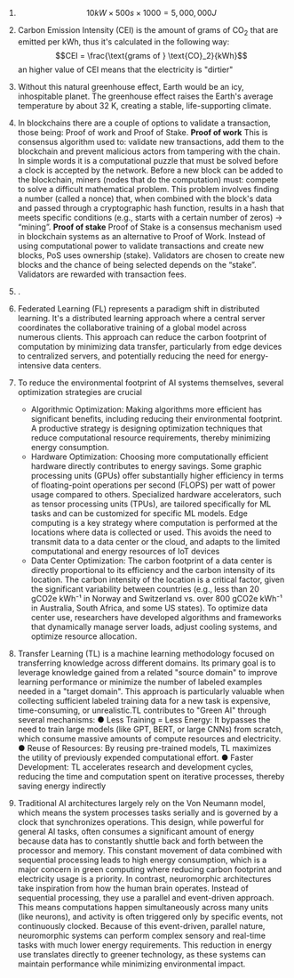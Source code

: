 
1. $$10kW \times 500s \times 1000 = 5, 000, 000 J$$
2. Carbon Emission Intensity (CEI) is the amount of grams of $\text{CO}_2$ that are emitted per kWh, thus it's calculated in the following way: $$CEI = \frac{\text{grams of } \text{CO}_2}{kWh}$$
   an higher value of CEI means that the electricity is "dirtier"

3. Without this natural greenhouse effect, Earth would be an icy, inhospitable planet. The greenhouse effect raises the Earth's average temperature by about 32 K, creating a stable, life-supporting climate.
4. In blockchains there are a couple of options to validate a transaction, those being: Proof of work and Proof of Stake.
   **Proof of work**
   This is  consensus algorithm used to: validate new transactions, add them to the blockchain and prevent malicious actors from tampering with the chain. In simple words it is a computational puzzle that must be solved before a clock is accepted by the network. Before a new block can be added to the blockchain, miners (nodes that do the computation) must: compete to solve a difficult mathematical problem. This problem involves finding a number (called a nonce) that, when combined with the block's data and passed through a cryptographic hash function, results in a hash that meets specific conditions (e.g., starts with a certain number of zeros) → “mining”.
   **Proof of stake**
   Proof of Stake is a consensus mechanism used in blockchain systems as an alternative to Proof of Work. Instead of using computational power to validate transactions and create new blocks, PoS uses ownership (stake). Validators are chosen to create new blocks and the chance of being selected depends on the “stake”. Validators are rewarded with transaction fees.
5. .
6. Federated Learning (FL) represents a paradigm shift in distributed learning. It's a distributed learning approach where a central server coordinates the collaborative training of a global model across numerous clients.
   This approach can reduce the carbon footprint of computation by minimizing data transfer, particularly from edge devices to centralized servers, and potentially reducing the need for energy-intensive data centers. 
7. To reduce the environmental footprint of AI systems themselves, several optimization strategies are crucial 
   
   - Algorithmic Optimization: 
     Making algorithms more efficient has significant benefits, including reducing their environmental footprint. A productive strategy is designing optimization techniques that reduce computational resource requirements, thereby minimizing energy consumption.
   - Hardware Optimization:
	Choosing more computationally efficient hardware directly contributes to energy savings.
	Some graphic processing units (GPUs) offer substantially higher efficiency in terms of floating-point
	operations per second (FLOPS) per watt of power usage compared to others.
	Specialized hardware accelerators, such as tensor processing units (TPUs), are tailored specifically for
	ML tasks and can be customized for specific ML models.
	Edge computing is a key strategy where computation is performed at the locations where data is collected
	or used. This avoids the need to transmit data to a data center or the cloud, and adapts to the limited
	computational and energy resources of IoT devices
   - Data Center Optimization:
	The carbon footprint of a data center is directly proportional to its efficiency and the carbon intensity of its
	location.
	The carbon intensity of the location is a critical factor, given the significant variability between countries
	(e.g., less than 20 gCO2e kWh⁻¹ in Norway and Switzerland vs. over 800 gCO2e kWh⁻¹ in Australia, South
	Africa, and some US states).
	To optimize data center use, researchers have developed algorithms and frameworks that dynamically
	manage server loads, adjust cooling systems, and optimize resource allocation.

 9. Transfer Learning (TL) is a machine learning methodology focused on transferring knowledge across different domains. Its primary goal is to leverage knowledge gained from a related "source domain" to improve learning performance or minimize the number of labeled examples needed in a "target domain". This approach is particularly valuable when collecting sufficient labeled training data for a new task is expensive, time-consuming, or unrealistic.TL contributes to "Green AI" through several mechanisms:
	● Less Training = Less Energy: It bypasses the need to train large models (like GPT, BERT, or large
	CNNs) from scratch, which consume massive amounts of compute resources and electricity.
	● Reuse of Resources: By reusing pre-trained models, TL maximizes the utility of previously
	expended computational effort.
	● Faster Development: TL accelerates research and development cycles, reducing the time and
	computation spent on iterative processes, thereby saving energy indirectly
 10. Traditional AI architectures largely rely on the Von Neumann model, which means the system processes tasks serially and is governed by a clock that synchronizes operations. This design, while powerful for general AI tasks, often consumes a significant amount of energy because data has to constantly shuttle back and forth between the processor and memory. This constant movement of data combined with sequential processing leads to high energy consumption, which is a major concern in green computing where reducing carbon footprint and electricity usage is a priority. In contrast, neuromorphic architectures take inspiration from how the human brain operates. Instead of sequential processing, they use a parallel and event-driven approach. This means computations happen simultaneously across many units (like neurons), and activity is often triggered only by specific events, not continuously clocked. Because of this event-driven, parallel nature, neuromorphic systems can perform complex sensory and real-time tasks with much lower energy requirements. This reduction in energy use translates directly to greener technology, as these systems can maintain performance while minimizing environmental impact.